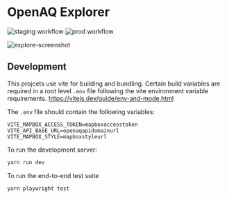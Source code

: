 # OpenAQ Explorer

![staging workflow](https://github.com/openaq/openaq-explorer/actions/workflows/deploy-develop.yml/badge.svg)
![prod workflow](https://github.com/openaq/openaq-explorer/actions/workflows/deploy-main.yml/badge.svg)

![explore-screenshot](https://user-images.githubusercontent.com/8487728/219827842-24082062-832d-45ae-8def-e58ffd6cd6e9.jpg)


## Development


This projcets use vite for building and bundling. Certain build variables are required in a root level `.env` file following the vite environment variable requirements. https://vitejs.dev/guide/env-and-mode.html

The `.env` file should contain the following variables:

```
VITE_MAPBOX_ACCESS_TOKEN=mapboxaccesstoken
VITE_API_BASE_URL=openaqapidomainurl
VITE_MAPBOX_STYLE=mapboxstyleurl
```

To run the development server:

```sh
yarn run dev
```

To run the end-to-end test suite

```
yarn playwright test
```

